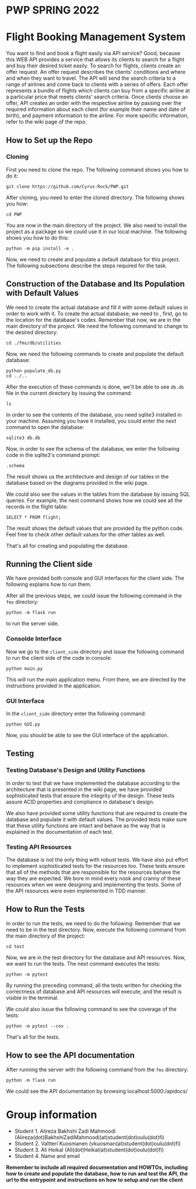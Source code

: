 # PWP SPRING 2022

# Flight Booking Management System
You want to find and book a flight easily via API service? Good, because this WEB API provides a service that allows its clients to search for a flight and buy their desired ticket easily. To search for flights, clients create an offer request. An offer request describes the clients' conditions and where and when they want to travel. The API will send the search criteria to a range of airlines and come back to clients with a series of offers. Each offer represents a bundle of flights which clients can buy from a specific airline at a particular price that meets clients' search criteria. Once clients choose an offer, API creates an order with the respective airline by passing over the required information about each client (for example their name and date of birth), and payment information to the airline. For more specific information, refer to the wiki page of the repo.

## How to Set up the Repo

### Cloning
First you need to clone the repo. The following command shows you how to do it:
```
git clone https://github.com/Cyrus-Rock/PWP.git
```
After cloning, you need to enter the cloned directory. The following shows you how:
```
cd PWP
```

You are now in the main directory of the project. We also need to install the project as a package so we could use it in our local machine. The following shows you how to do this:

```
python -m pip install -e .
```

Now, we need to create and populate a default database for this project. The following subsections describe the steps required for the task.

## Construction of the Database and Its Population with Default Values
We need to create the actual database and fill it with some default values in order to work with it. To create the actual database, we need to , first, go to the location for the database's codes. Remember that now, we are in the main directory of the project. We need the following command to change to the desired directory:
```
cd ./fms/db/utilities
```

Now, we need the following commands to create and populate the default database:
```
python populate_db.py
cd ../..
```

After the execution of these commands is done, we'll be able to see `db.db` file in the current directory by issuing the command:

```
ls
```

In order to see the contents of the database, you need sqlite3 installed in your machine. Assuming you have it installed, you could enter the next command to open the database:

```
sqlite3 db.db
```

Now, in order to see the schema of the database, we enter the following code in the sqlite3's command prompt:

```
.schema
```

The result shows us the architecture and design of our tables in the database based on the diagrams provided in the wiki page.

We could also see the values in the tables from the database by issuing SQL queries. For example, the next command shows how we could see all the records in the flight table:

```
SELECT * FROM flight;
```

The result shows the default values that are provided by the python code. Feel free to check other default values for the other tables as well.

That's all for creating and populating the database.

## Running the Client side
We have provided both console and GUI interfaces for the client side. The following explains how to run them.

After all the previous steps, we could issue the following command in the `fms` directory:
```
python -m flask run
```
to run the server side.

### Consolde Interface
Now we go to the `client_side` directory and issue the following command to run the client side of the code in console:
```
python main.py
```
This will run the main application menu. From there, we are directed by the instructions provided in the application.

### GUI Interface
In the `client_side` directory enter the following command:
```
python GUI.py
```
Now, you should be able to see the GUI interface of the application.

## Testing

### Testing Database's Design and Utility Functions
In order to test that we have implemented the database according to the architecture that is presented in the wiki page, we have provided sophisticated tests that ensure the integrity of the design. These tests assure ACID properties and compliance in database's design.

We also have provided some utility functions that are required to create the database and populate it with default values. The provided tests make sure that these utility functions are intact and behave as the way that is explained in the documentation of each test.

### Testing API Resources
The database is not the only thing with robust tests. We have also put effort to implement sophisticated tests for the resources too. These tests ensure that all of the methods that are responsible for the resources behave the way they are expected. We bore in mind every nook and cranny of these resources when we were designing and implementing the tests. Some of the API resources were even implemented in TDD manner.


## How to Run the Tests
In order to run the tests, we need to do the following:
Remember that we need to be in the test directory. Now, execute the following command from the main directory of the project:

```
cd test
```

Now, we are in the test directory for the database and API resources. Now, we want to run the tests. The next command executes the tests:

```
python -m pytest
```

By running the preceding command, all the tests written for checking the correctness of database and API resources will execute, and the result is visible in the terminal.

We could also issue the following command to see the coverage of the tests:

```
python -m pytest --cov .
```

That's all for the tests.

## How to see the API documentation
After running the server with the following command from the `fms` directory:
```
python -m flask run
```
We could see the API documentation by browsing localhost:5000:/apidocs/

# Group information
* Student 1. Alireza Bakhshi Zadi Mahmoodi (Alireza(dot)BakhshiZadiMahmoodi(at)student(dot)oulu(dot)fi)
* Student 2. Valtteri Kuosmanen (vkuosman(at)student(dot)oulu(dot)fi)
* Student 3. Ali Heikal (Ali(dot)Heikal(at)student(dot)oulu(dot)fi)
* Student 4. Name and email 

__Remember to include all required documentation and HOWTOs, including how to create and populate the database, how to run and test the API, the url to the entrypoint and instructions on how to setup and run the client__


